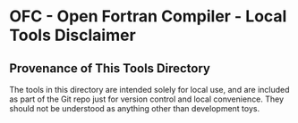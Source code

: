 # OFC - Open Fortran Compiler - Local Tools Disclaimer

## Provenance of This Tools Directory

The tools in this directory are intended solely for local use, and are included
as part of the Git repo just for version control and local convenience.  They
should not be understood as anything other than development toys.
